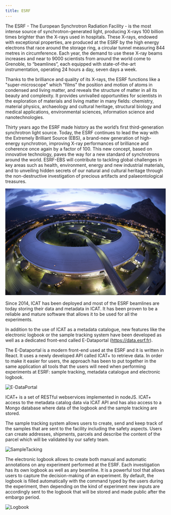 ```yaml
---
title: ESRF
---
```


The ESRF - The European Synchrotron Radiation Facility - is the most intense source of synchrotron-generated light, producing X-rays 100 billion times brighter than the X-rays used in hospitals. These X-rays, endowed with exceptional properties, are produced at the ESRF by the high energy electrons that race around the storage ring, a circular tunnel measuring 844 metres in circumference.
Each year, the demand to use these X-ray beams increases and near to 9000 scientists from around the world come to Grenoble, to “beamlines”, each equipped with state-of-the-art instrumentation, operating 24 hours a day, seven days a week.

Thanks to the brilliance and quality of its X-rays, the ESRF functions like a "super-microscope" which "films" the position and motion of atoms in condensed and living matter, and reveals the structure of matter in all its beauty and complexity. It provides unrivalled opportunities for scientists in the exploration of materials and living matter in many fields: chemistry, material physics, archaeology and cultural heritage, structural biology and medical applications, environmental sciences, information science and nanotechnologies.

Thirty years ago the ESRF made history as the world’s first third-generation synchrotron light source. Today, the ESRF continues to lead the way with the Extremely Brilliant Source (EBS), a brand-new generation of high-energy synchrotron, improving X-ray performances of brilliance and coherence once again by a factor of 100. This new concept, based on innovative technology, paves the way for a new standard of synchrotrons around the world. ESRF-EBS will contribute to tackling global challenges in key areas such as health, environment, energy and new industrial materials, and to unveiling hidden secrets of our natural and cultural heritage through the non-destructive investigation of precious artifacts and palaeontological treasures.

![ESRF](./esrf.jpeg)

Since 2014, ICAT has been deployed and most of the ESRF beamlines are today storing their data and metadata in ICAT. It has been proven to be a reliable and mature software that allows it to be used for all the experiments.

In addition to the use of ICAT as a metadata catalogue, new features like the electronic logbook or the sample tracking system have been developed as well as a dedicated front-end called E-Dataportal (https://data.esrf.fr).

The E-Dataportal is a modern front-end used at the ESRF and it is written in React. It uses a newly developed API called ICAT+ to retrieve data. In order to make it easier for users, the approach has been to put together in the same application all tools that the users will need when performing experiments at ESRF: sample tracking, metadata catalogue and electronic logbook.

![E-DataPortal](/esrf_tomato.jpeg "The E-Data Portal shows an experiment performed at the ESRF")

ICAT+ is a set of RESTful webservices implemented in nodeJS. ICAT+ access to the metadata catalog data via ICAT API and has also access to a Mongo database where data of the logbook and the sample tracking are stored.  

The sample tracking system allows users to create, send and keep track of the samples that are sent to the facility including the safety aspects. Users can create addresses, shipments, parcels and describe the content of the parcel which will be validated by our safety team.

![SampleTacking](/esrf_shipment.jpeg "The E-Data Portal shows a shipment")

The electronic logbook allows to create both manual and automatic annotations on any experiment performed at the ESRF. Each investigation has its own logbook as well as any beamline. It is a powerful tool that allows users to capture the decision-making of an experiment. By default, the logbook is filled automatically with the command typed by the users during the experiment, then depending on the kind of experiment new inputs are accordingly sent to the logbook that will be stored and made public after the embargo period.

![Logbook](/esrf_logbook.jpeg "Example of the electronic logbook in a real experiment")

